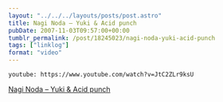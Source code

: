 ```yaml
---
layout: "../../../layouts/posts/post.astro"
title: Nagi Noda – Yuki & Acid punch
pubDate: 2007-11-03T09:57:00+00:00
tumblr_permalink: /post/18245023/nagi-noda-yuki-acid-punch
tags: ["linklog"]
format: "video"
---
```


`youtube: https://www.youtube.com/watch?v=JtC2ZLr9ksU`

[Nagi Noda &#8211; Yuki & Acid punch][1]

[1]: https://www.youtube.com/watch?v=JtC2ZLr9ksU
